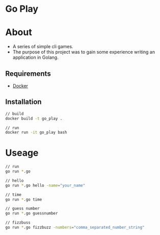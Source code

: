 # Go Play

# About 
* A series of simple cli games.
* The purpose of this project was to gain some experience writing an application in Golang.

## Requirements
* [Docker](https://www.docker.com/) 

## Installation
```bash
// build 
docker build -t go_play .

// run
docker run -it go_play bash
```

# Useage

```bash
// run
go run *.go

// hello
go run *.go hello -name="your_name"

// time
go run *.go time

// guess number
go run *.go guessnumber

// fizzbuss
go run *.go fizzbuzz -numbers="comma_separated_number_string"
```